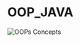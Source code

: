 # OOP_JAVA

![OOPs Concepts](https://user-images.githubusercontent.com/119800014/212554984-3baebf96-a3ed-4cfa-8dd1-e97b21f0cf68.png)
